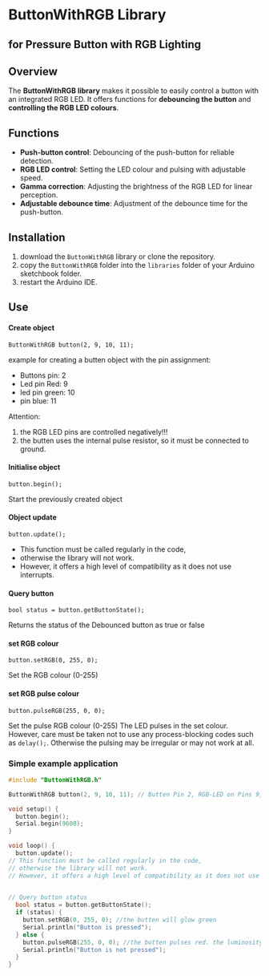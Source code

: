 # ButtonWithRGB Library 
## for Pressure Button with RGB Lighting

## Overview

The **ButtonWithRGB library** makes it possible to easily control a button with an integrated RGB LED. It offers functions for **debouncing the button** and **controlling the RGB LED colours**.

## Functions

- **Push-button control**: Debouncing of the push-button for reliable detection.
- **RGB LED control**: Setting the LED colour and pulsing with adjustable speed.
- **Gamma correction**: Adjusting the brightness of the RGB LED for linear perception.
- **Adjustable debounce time**: Adjustment of the debounce time for the push-button.

## Installation

1. download the `ButtonWithRGB` library or clone the repository.
2. copy the `ButtonWithRGB` folder into the `libraries` folder of your Arduino sketchbook folder.
3. restart the Arduino IDE.

## Use
#### Create object
```ButtonWithRGB button(2, 9, 10, 11);```

example for creating a butten object with the pin assignment:
- Buttons pin: 2 
- Led pin Red: 9
- led pin green: 10
- pin blue: 11

Attention:
1. the RGB LED pins are controlled negatively!!!
2. the butten uses the internal pulse resistor, so it must be connected to ground.

#### Initialise object
```button.begin();```

Start the previously created object

#### Object update
```button.update();```

- This function must be called regularly in the code, 
- otherwise the library will not work. 
- However, it offers a high level of compatibility as it does not use interrupts.

#### Query button
``bool status = button.getButtonState();``

Returns the status of the Debounced button as true or false

#### set RGB colour
``button.setRGB(0, 255, 0);``

Set the RGB colour (0-255) 

#### set RGB pulse colour
``button.pulseRGB(255, 0, 0);``

Set the pulse RGB colour (0-255)
The LED pulses in the set colour. However, care must be taken not to use any process-blocking codes such as `delay();`. Otherwise the pulsing may be irregular or may not work at all.


### Simple example application

```cpp
#include "ButtonWithRGB.h"

ButtonWithRGB button(2, 9, 10, 11); // Butten Pin 2, RGB-LED on Pins 9, 10, 11

void setup() {
  button.begin();
  Serial.begin(9600);
}

void loop() {
  button.update(); 
// This function must be called regularly in the code, 
// otherwise the library will not work. 
// However, it offers a high level of compatibility as it does not use interrupts.

  
// Query button status
  bool status = button.getButtonState();
  if (status) {
    button.setRGB(0, 255, 0); //the butten will glow green
    Serial.println("Button is pressed");
  } else {
    button.pulseRGB(255, 0, 0); //the butten pulses red. the luminosity is increased or reduced with the stadart value 30ms.
    Serial.println("Button is not pressed");
  }
}
